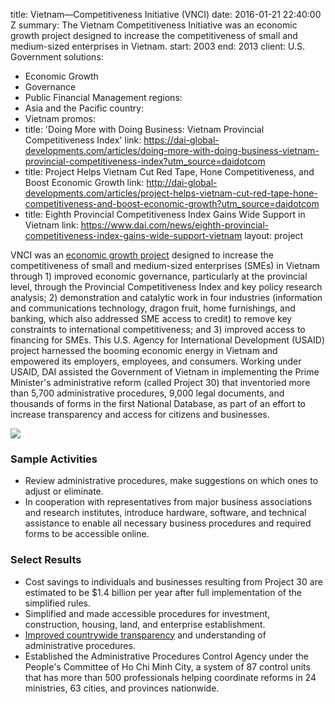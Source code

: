 
title: Vietnam—Competitiveness Initiative (VNCI)
date: 2016-01-21 22:40:00 Z
summary: The Vietnam Competitiveness Initiative was an economic growth project designed
  to increase the competitiveness of small and medium-sized enterprises in Vietnam.
start: 2003
end: 2013
client: U.S. Government
solutions:
- Economic Growth
- Governance
- Public Financial Management
regions:
- Asia and the Pacific
country:
- Vietnam
promos:
- title: 'Doing More with Doing Business: Vietnam Provincial Competitiveness Index'
  link: https://dai-global-developments.com/articles/doing-more-with-doing-business-vietnam-provincial-competitiveness-index?utm_source=daidotcom
- title: Project Helps Vietnam Cut Red Tape, Hone Competitiveness, and Boost Economic
    Growth
  link: http://dai-global-developments.com/articles/project-helps-vietnam-cut-red-tape-hone-competitiveness-and-boost-economic-growth?utm_source=daidotcom
- title: Eighth Provincial Competitiveness Index Gains Wide Support in Vietnam
  link: https://www.dai.com/news/eighth-provincial-competitiveness-index-gains-wide-support-vietnam
layout: project


VNCI was an [economic growth project](http://dai-global-developments.com/articles/doing-more-with-doing-business-vietnam-provincial-competitiveness-index?utm_source=daidotcom) designed to increase the competitiveness of small and medium-sized enterprises (SMEs) in Vietnam through 1) improved economic governance, particularly at the provincial level, through the Provincial Competitiveness Index and key policy research analysis; 2) demonstration and catalytic work in four industries (information and communications technology, dragon fruit, home furnishings, and banking, which also addressed SME access to credit) to remove key constraints to international competitiveness; and 3) improved access to financing for SMEs. This U.S. Agency for International Development (USAID) project harnessed the booming economic energy in Vietnam and empowered its employers, employees, and consumers. Working under USAID, DAI assisted the Government of Vietnam in implementing the Prime Minister's administrative reform (called Project 30) that inventoried more than 5,700 administrative procedures, 9,000 legal documents, and thousands of forms in the first National Database, as part of an effort to increase transparency and access for citizens and businesses.

![][1]

### Sample Activities

* Review administrative procedures, make suggestions on which ones to adjust or eliminate.
* In cooperation with representatives from major business associations and research institutes, introduce hardware, software, and technical assistance to enable all necessary business procedures and required forms to be accessible online.

### Select Results

* Cost savings to individuals and businesses resulting from Project 30 are estimated to be $1.4 billion per year after full implementation of the simplified rules.
* Simplified and made accessible procedures for investment, construction, housing, land, and enterprise establishment.
* [Improved countrywide transparency](http://dai-global-developments.com/articles/project-helps-vietnam-cut-red-tape-hone-competitiveness-and-boost-economic-growth?utm_source=daidotcom) and understanding of administrative procedures.
* Established the Administrative Procedures Control Agency under the People's Committee of Ho Chi Minh City, a system of 87 control units that has more than 500 professionals helping coordinate reforms in 24 ministries, 63 cities, and provinces nationwide.

[1]: https://assetify-dai.com/projects/vnci.jpg
